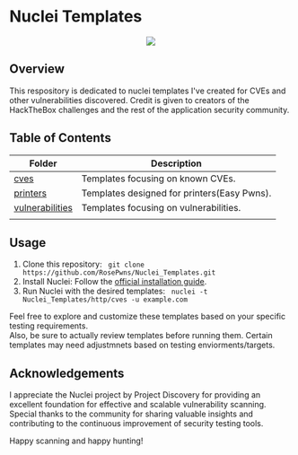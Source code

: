 # Nuclei Templates 
<p align="center">

<img src="https://github.com/RosePwns/HTB_Challenges/blob/main/assets/rosehacks.PNG"> 
  
</p>

## Overview

This respository is dedicated to nuclei templates I've created for CVEs and other vulnerabilities discovered. Credit is given to creators of the HackTheBox challenges and the rest of the application security community.

## Table of Contents

| Folder        | Description                               |
| ------------- | ----------------------------------------- |
| [cves](./http/cves)   | Templates focusing on known CVEs.             |
| [printers](./http/printers) | Templates designed for printers(Easy Pwns). |
| [vulnerabilities](./http/vulnerabilities) | Templates focusing on vulnerabilities.       |
|  |  |

## Usage
1. Clone this repository: ```
git clone https://github.com/RosePwns/Nuclei_Templates.git```
3. Install Nuclei: Follow the [official installation guide](https://github.com/projectdiscovery/nuclei#installing-nuclei).
4. Run Nuclei with the desired templates: ```
nuclei -t Nuclei_Templates/http/cves -u example.com```

Feel free to explore and customize these templates based on your specific testing requirements.
<br> 
Also, be sure to actually review templates before running them. Certain templates may need adjustmnets based on testing enviorments/targets.

## Acknowledgements
I appreciate the Nuclei project by Project Discovery for providing an excellent foundation for effective and scalable vulnerability scanning. Special thanks to the community for sharing valuable insights and contributing to the continuous improvement of security testing tools.

Happy scanning and happy hunting!
